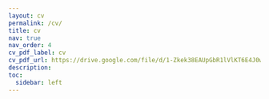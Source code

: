 ```yaml
---
layout: cv
permalink: /cv/
title: cv
nav: true
nav_order: 4
cv_pdf_label: cv
cv_pdf_url: https://drive.google.com/file/d/1-Zkek38EAUpGbR1lVlKT6E4J0wfKI7Aa/view?usp=sharing
description: 
toc:
  sidebar: left
---
```


